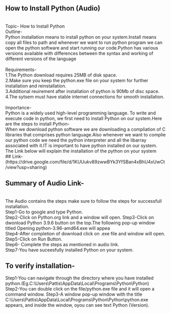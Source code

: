 ## How to Install Python (Audio)
<br>
Topic- How to Install Python<br>
Outline-
<br>
Python installation means to install python on your system.Install means copy all files to path and whenever we want to run python program we can open the python software and start running our code.Python has various versions available with differences between the syntax and working of different versions of the language
<br><br>
Requirements-<br>
1.The Python download requires 25MB of disk space.<br>
2.Make sure you keep the python.exe file on your system for further installation and reinstallation.<br>
3.Additional reuirement after installation of python is 90Mb of disc space.<br>
4.The sytsem must have stable internet connections for smooth installation.<br><br>
Importance- 
<br>
Python is a widely used high-level programming language. To write and execute code in python, we first need to install Python on our system.Here are the steps to install Python-<br>
When we download python software we are downloading a compliation of C libraries that comprises python language.Also whenever we want to complie our python code we need the python interpreter and all the libarray associated with it.IT is important to have python installed on our system.
The Link below will explain the installation of the python on your system<br>
## Link-
(https://drive.google.com/file/d/1KUUukv89zwwBYk3YfSBan4xBhU4xUwCt/view?usp=sharing)
<br>

## Summary of Audio Link-
<br>
The Audio contains the steps make sure to follow the steps for successfull installation.<br>
Step1-Go to google and type Python.<br>
Step2-Click on Python.org link and a window will open.<bt>
Step3-Click on dwonload Python 3.9.6 button on the top.The following pop-up window titled Opening python-3.96-amd64.exe will appea<br>
Step4-After completion of download click on .exe file and window will open.<br>
Step5-Click on Run Button.<br>
Step6- Complete the steps as mentioned in audio link.<br>
Step7-You have suceesfully installed Python on your system.<br>

## To verify installation- <br>
Step1-You can navigate through the directory where you have installed python.(Eg.C:\Users\Pattis\AppData\Local\Programs\Python\Python)<br>
Step2-You can double click on the file/python.exe file and it will open a command window.
Step3-A window pop-up window with the title C:\Users\Pattis\AppData\Local\Programs\Python\Python\python.exe appears, and inside the window, oyou can see text Python (Version).
